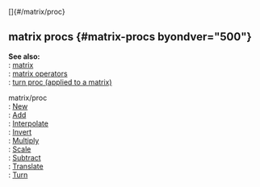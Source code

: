 []{#/matrix/proc}    
## matrix procs {#matrix-procs byondver="500"}    
**See also:**    
:   [matrix](/ref/matrix.md)    
:   [matrix operators](/ref/matrix/operators.md)    
:   [turn proc (applied to a matrix)](/ref/proc/turn/matrix.md)    
<!-- -->    
matrix/proc    
:   [New](/ref/proc/matrix.md)    
:   [Add](/ref/matrix/proc/Add.md)    
:   [Interpolate](/ref/matrix/proc/Interpolate.md)    
:   [Invert](/ref/matrix/proc/Invert.md)    
:   [Multiply](/ref/matrix/proc/Multiply.md)    
:   [Scale](/ref/matrix/proc/Scale.md)    
:   [Subtract](/ref/matrix/proc/Subtract.md)    
:   [Translate](/ref/matrix/proc/Translate.md)    
:   [Turn](/ref/matrix/proc/Turn.md)  